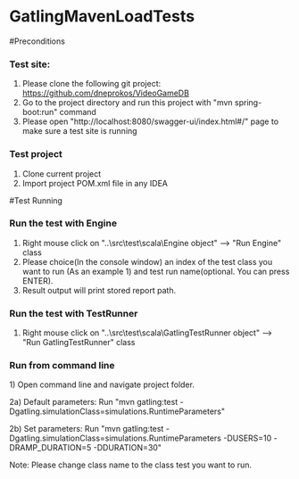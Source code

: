 # GatlingMavenLoadTests

#Preconditions

<h3>Test site:</h3>

1. Please clone the following git project: https://github.com/dneprokos/VideoGameDB
2. Go to the project directory and run this project with "mvn spring-boot:run" command
3. Please open "http://localhost:8080/swagger-ui/index.html#/" page to make sure a test site is running

<h3>Test project</h3>

1. Clone current project
2. Import project POM.xml file in any IDEA

#Test Running

<h3>Run the test with Engine</h3>
 
1. Right mouse click on "..\src\test\scala\Engine object" --> "Run Engine" class
2. Please choice(In the console window) an index of the test class you want to run (As an example 1) and test run name(optional. You can press ENTER).
3. Result output will print stored report path.

<h3>Run the test with TestRunner</h3>

1. Right mouse click on "..\src\test\scala\GatlingTestRunner object" --> "Run GatlingTestRunner" class


<h3>Run from command line</h3>  
1) Open command line and navigate project folder.

2a) Default parameters: 
Run "mvn gatling:test -Dgatling.simulationClass=simulations.RuntimeParameters"

2b) Set parameters:
Run "mvn gatling:test -Dgatling.simulationClass=simulations.RuntimeParameters -DUSERS=10 -DRAMP_DURATION=5 -DDURATION=30"


Note: Please change class name to the class test you want to run. 
